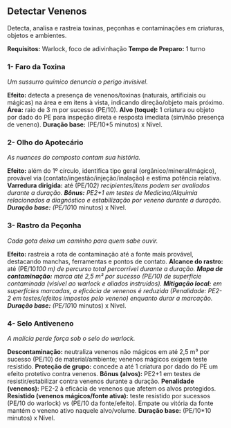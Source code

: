 ## Detectar Venenos

Detecta, analisa e rastreia toxinas, peçonhas e contaminações em criaturas, objetos e ambientes.

**Requisitos:** Warlock, foco de adivinhação
**Tempo de Preparo:** 1 turno

### 1- Faro da Toxina

*Um sussurro químico denuncia o perigo invisível.*

**Efeito:** detecta a presença de venenos/toxinas (naturais, artificiais ou mágicas) na área e em itens à vista, indicando direção/objeto mais próximo.
**Área:** raio de 3 m por sucesso (PE/10).
**Alvo (toque):** 1 criatura ou objeto por dado do PE para inspeção direta e resposta imediata (sim/não presença de veneno).
**Duração base:** (PE/10*5 minutos) x Nível.

### 2- Olho do Apotecário

*As nuances do composto contam sua história.*

**Efeito:** além do 1º círculo, identifica tipo geral (orgânico/mineral/mágico), provável via (contato/ingestão/injeção/inalação) e estima potência relativa.
**Varredura dirigida:** até (PE/10*2) recipientes/itens podem ser avaliados durante a duração.
**Bônus:** PE2+1 em testes de Medicina/Alquimia relacionados a diagnóstico e estabilização por veneno durante a duração.
**Duração base:** (PE/10*10 minutos) x Nível.

### 3- Rastro da Peçonha

*Cada gota deixa um caminho para quem sabe ouvir.*

**Efeito:** rastreia a rota de contaminação até a fonte mais provável, destacando manchas, ferramentas e pontos de contato.
**Alcance do rastro:** até (PE/10*100 m) de percurso total percorrível durante a duração.
**Mapa de contaminação:** marca até 2,5 m² por sucesso (PE/10) de superfície contaminada (visível ao warlock e aliados instruídos).
**Mitigação local:** em superfícies marcadas, a eficácia de venenos é reduzida (Penalidade: PE2-2 em testes/efeitos impostos pelo veneno) enquanto durar a marcação.
**Duração base:** (PE/10*10 minutos) x Nível.

### 4- Selo Antiveneno

*A malícia perde força sob o selo do warlock.*

**Descontaminação:** neutraliza venenos não mágicos em até 2,5 m³ por sucesso (PE/10) de material/ambiente; venenos mágicos exigem teste resistido.
**Proteção de grupo:** concede a até 1 criatura por dado do PE um efeito protetivo contra venenos.
**Bônus (alvos):** PE2+1 em testes de resistir/estabilizar contra venenos durante a duração.
**Penalidade (venenos):** PE2-2 à eficácia de venenos que afetem os alvos protegidos.
**Resistido (venenos mágicos/fonte ativa):** teste resistido por sucessos (PE/10 do warlock) vs (PE/10 da fonte/efeito). Empate ou vitória da fonte mantém o veneno ativo naquele alvo/volume.
**Duração base:** (PE/10*10 minutos) x Nível.

